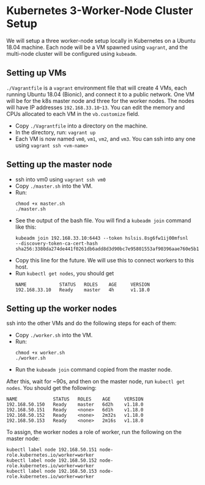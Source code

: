 # Kubernetes 3-Worker-Node Cluster Setup

We will setup a three worker-node setup locally in Kubernetes on a Ubuntu 18.04 machine. Each node will be a VM spawned using `vagrant`, and the multi-node cluster will be configured using `kubeadm`.

## Setting up VMs

`./Vagrantfile` is a `vagrant` environment file that will create 4 VMs, each running Ubuntu 18.04 (Bionic), and connect it to a public network. One VM will be for the k8s master node and three for the worker nodes. The nodes will have IP addresses `192.168.33.10`-`13`. You can edit the memory and CPUs allocated to each VM in the `vb.customize` field.

- Copy `./Vagrantfile` into a directory on the machine.
- In the directory, run: `vagrant up`
- Each VM is now named `vm0`, `vm1`, `vm2`, and `vm3`. You can ssh into any one using `vagrant ssh <vm-name>`

## Setting up the master node

- ssh into vm0 using `vagrant ssh vm0`
- Copy `./master.sh` into the VM.
- Run:
    ```
    chmod +x master.sh
    ./master.sh
    ```
- See the output of the bash file. You will find a `kubeadm join` command like this:
    ```
    kubeadm join 192.168.33.10:6443 --token hslsis.8sg6fw1ij00mfsnl     --discovery-token-ca-cert-hash sha256:3380da274de441f0261db6add8d3d90bc7e95801553af90396aae760e5b116fe
    ```
- Copy this line for the future. We will use this to connect workers to this host.
- Run `kubectl get nodes`, you should get
    ```
    NAME            STATUS   ROLES    AGE     VERSION
    192.168.33.10   Ready    master   4h      v1.18.0
    ```

## Setting up the worker nodes

ssh into the other VMs and do the following steps for each of them:
- Copy `./worker.sh` into the VM.
- Run:
    ```
    chmod +x worker.sh
    ./worker.sh
    ```
- Run the `kubeadm join` command copied from the master node.

After this, wait for ~90s, and then on the master node, run `kubectl get nodes`. You should get the following:
```
NAME             STATUS   ROLES    AGE     VERSION
192.168.50.150   Ready    master   6d2h    v1.18.0
192.168.50.151   Ready    <none>   6d1h    v1.18.0
192.168.50.152   Ready    <none>   2m32s   v1.18.0
192.168.50.153   Ready    <none>   2m16s   v1.18.0
```

To assign, the worker nodes a role of worker, run the following on the master node:

```
kubectl label node 192.168.50.151 node-role.kubernetes.io/worker=worker
kubectl label node 192.168.50.152 node-role.kubernetes.io/worker=worker
kubectl label node 192.168.50.153 node-role.kubernetes.io/worker=worker
```